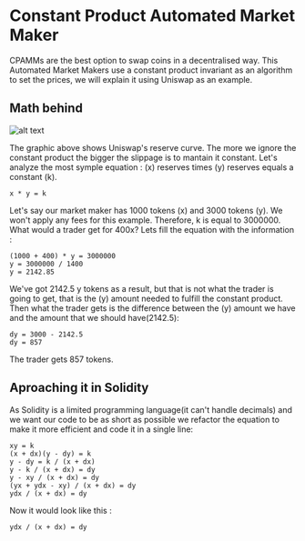# Constant Product Automated Market Maker

CPAMMs are the best option to swap coins in a decentralised way. This Automated Market Makers use a constant product invariant as an algorithm to set the prices, we will explain it using Uniswap as an example.

## Math behind
![alt text](https://github.com/XabierOterino/CPAMM/blob/main/img/1_nMZk7O7ANA1G2VOcsYs6Qw.png)

The graphic above shows Uniswap's reserve curve. The more we ignore the constant product the bigger the slippage is to mantain it constant. Let's analyze the most symple equation : (x) reserves times (y) reserves equals a constant (k).

```shell
x * y = k
```

Let's say our market maker has 1000 tokens (x) and 3000 tokens (y). We won't apply any fees for this example. Therefore, k is equal to 3000000.  What would a trader get for 400x? Lets fill the equation with the information : 

```shell
(1000 + 400) * y = 3000000
y = 3000000 / 1400
y = 2142.85
```

We've got 2142.5 y tokens as a result, but that is not what the trader is going to get, that is the (y) amount needed to fulfill the constant product. Then what the trader gets is the difference between the (y) amount we have and the amount that we should have(2142.5):

```shell
dy = 3000 - 2142.5
dy = 857
```
The trader gets 857 tokens.

## Aproaching it in Solidity

As Solidity is a limited programming language(it can't handle decimals) and we want our code to be as short as possible we refactor the equation to make it more efficient and code it in a single line:

```shell
xy = k
(x + dx)(y - dy) = k
y - dy = k / (x + dx)
y - k / (x + dx) = dy
y - xy / (x + dx) = dy
(yx + ydx - xy) / (x + dx) = dy
ydx / (x + dx) = dy
```
Now it would look like this :

```shell
ydx / (x + dx) = dy
```
